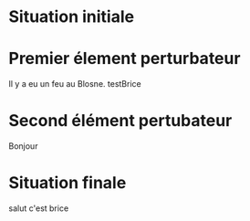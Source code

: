 # Situation initiale

# Premier élement perturbateur
Il y a eu un feu au Blosne.
testBrice
# Second élément pertubateur
Bonjour 
# Situation finale
salut c'est brice
